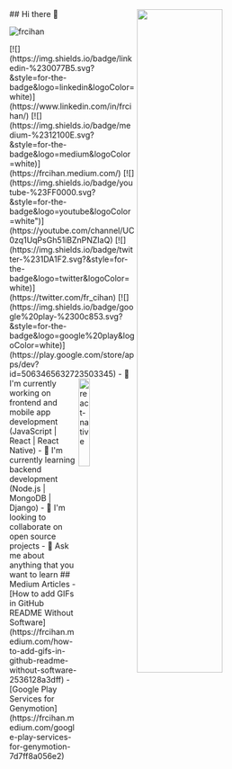<img src="https://github-readme-stats.vercel.app/api?username=betul-prog&show_icons=true&theme=tokyonight" align='right' width="55%">
## Hi there 👋
<p align="left"> <img src="https://komarev.com/ghpvc/?username=frcihan" alt="frcihan" /> </p>
[![](https://img.shields.io/badge/linkedin-%230077B5.svg?&style=for-the-badge&logo=linkedin&logoColor=white)](https://www.linkedin.com/in/frcihan/)
[![](https://img.shields.io/badge/medium-%2312100E.svg?&style=for-the-badge&logo=medium&logoColor=white)](https://frcihan.medium.com/)
[![](https://img.shields.io/badge/youtube-%23FF0000.svg?&style=for-the-badge&logo=youtube&logoColor=white")](https://youtube.com/channel/UC0zq1UqPsGh51iBZnPNZIaQ)
[![](https://img.shields.io/badge/twitter-%231DA1F2.svg?&style=for-the-badge&logo=twitter&logoColor=white)](https://twitter.com/fr_cihan)
[![](https://img.shields.io/badge/google%20play-%2300c853.svg?&style=for-the-badge&logo=google%20play&logoColor=white)](https://play.google.com/store/apps/dev?id=5063465632723503345)
<img src="./animation_500_kd7ngokt.gif" alt="react-native" width="20%" height="20%" align="right">
- 🔭 I'm currently working on frontend and mobile app development (JavaScript | React | React Native)
- 🌱 I'm currently learning backend development (Node.js | MongoDB | Django)
- 👯 I'm looking to collaborate on open source projects
- 💬 Ask me about anything that you want to learn
## Medium Articles
- [How to add GIFs in GitHub README Without Software](https://frcihan.medium.com/how-to-add-gifs-in-github-readme-without-software-2536128a3dff)
- [Google Play Services for Genymotion](https://frcihan.medium.com/google-play-services-for-genymotion-7d7ff8a056e2)
<!--
**frcihan/frcihan** is a ✨ _special_ ✨ repository because its `README.md` (this file) appears on your GitHub profile.
Here are some ideas to get you started:
- 🔭 I'm currently working on programming languages
- 🌱 I'm currently learning JavaScript | React | React Native
- 👯 I'm looking to collaborate on open source projects
- 🤔 I'm looking for help with ...
- 💬 Ask me about anything
- 📫 How to reach me: Twitter(https://twitter.com/farukci20)
- 😄 Pronouns: ...
- ⚡ Fun fact: ...
-->
